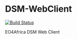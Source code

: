 # DSM-WebClient
[![Build Status](http://eo4africa.alia-space.com:8080/job/DSM-WebClient/job/main/badge/icon)](http://eo4africa.alia-space.com:8080/job/DSM-WebClient/job/main/)

EO4Africa DSM Web Client

